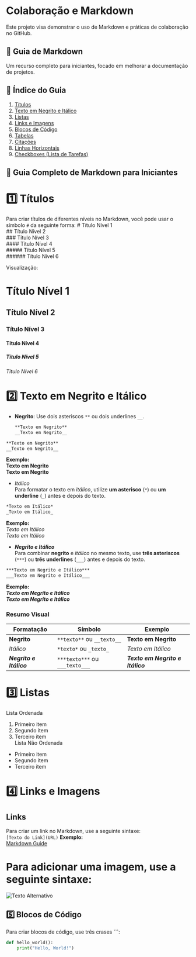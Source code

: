# Colaboração e Markdown
Este projeto visa demonstrar o uso de Markdown e práticas de colaboração no GitHub.
## 📝 Guia de Markdown
Um recurso completo para iniciantes, focado em melhorar a documentação de projetos.
## 📖 Índice do Guia

1. [Títulos](#títulos)  
2. [Texto em Negrito e Itálico](#texto-em-negrito-e-itálico)  
3. [Listas](#listas)  
4. [Links e Imagens](#links-e-imagens)  
5. [Blocos de Código](#blocos-de-código)  
6. [Tabelas](#tabelas)  
7. [Citações](#citações)  
8. [Linhas Horizontais](#linhas-horizontais)  
9. [Checkboxes (Lista de Tarefas)](#checkboxes-lista-de-tarefas)  

## 📌 Guia Completo de Markdown para Iniciantes
# 1️⃣ Títulos
Para criar títulos de diferentes níveis no Markdown, você pode usar o símbolo `#` da seguinte forma:
\# Título Nível 1  
\## Título Nível 2  
\### Título Nível 3  
\#### Título Nível 4  
\##### Título Nível 5  
\###### Título Nível 6

Visualização:
# Título Nível 1

## Título Nível 2

### Título Nível 3

#### Título Nível 4

##### Título Nível 5

###### Título Nível 6
# 2️⃣ Texto em Negrito e Itálico
- **Negrito**: Use dois asteriscos `**` ou dois underlines `__`.
  ```markdown
  **Texto em Negrito**
  __Texto em Negrito__
```markdown  
**Texto em Negrito**  
__Texto em Negrito__  
```  
**Exemplo:**  
**Texto em Negrito**  
__Texto em Negrito__  
- *Itálico*  
Para formatar o texto em *itálico*, utilize **um asterisco** (`*`) ou **um underline** (`_`) antes e depois do texto.  
```markdown  
*Texto em Itálico*  
_Texto em Itálico_  
```  
**Exemplo:**  
*Texto em Itálico*  
_Texto em Itálico_  
- ***Negrito e Itálico***  
Para combinar **negrito** e *itálico* no mesmo texto, use **três asteriscos** (`***`) ou **três underlines** (`___`) antes e depois do texto.  
```markdown  
***Texto em Negrito e Itálico***  
___Texto em Negrito e Itálico___  
```  
**Exemplo:**  
***Texto em Negrito e Itálico***  
___Texto em Negrito e Itálico___  
### Resumo Visual  
| Formatação           | Símbolo                   | Exemplo                     |
|----------------------|---------------------------|-----------------------------|
| **Negrito**          | `**texto**` ou `__texto__`| **Texto em Negrito**        |
| *Itálico*            | `*texto*` ou `_texto_`    | *Texto em Itálico*          |
| ***Negrito e Itálico*** | `***texto***` ou `___texto___` | ***Texto em Negrito e Itálico*** |
# 3️⃣ Listas
Lista Ordenada
1. Primeiro item  
2. Segundo item  
3. Terceiro item  
Lista Não Ordenada
- Primeiro item  
- Segundo item  
- Terceiro item  
# 4️⃣ Links e Imagens
## Links  
Para criar um link no Markdown, use a seguinte sintaxe:  
`[Texto do Link](URL)`
**Exemplo:**  
[Markdown Guide](https://www.markdownguide.org/)

# Para adicionar uma imagem, use a seguinte sintaxe:
![Texto Alternativo](URL-da-Imagem)

## 5️⃣ Blocos de Código
Para criar blocos de código, use três crases ```:

```python
def hello_world():
    print("Hello, World!")


